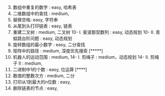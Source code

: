 03. 数组中重复的数字 : easy, 哈希表
04. 二维数组中的查找 : medium, 
05. 替换空格: easy, 字符串
06. 从尾到头打印链表 : easy, 链表
07. 重建二叉树 : medium, 二叉树
10- I. 斐波那契数列 : easy, 动态规划
10- II. 青蛙跳台阶问题 : easy, 动态规划
11. 旋转数组的最小数字 : easy, 二分查找
12. 矩阵中的路径 : medium, 深度优先搜索 [*****]
13. 机器人的运动范围 : medium, 
14- I. 剪绳子 : medium，动态规划
14- II. 剪绳子 II : medium,
15. 二进制中1的个数 : easy, 位运算 [****]
16. 数值的整数次方 : medium, 二分
17. 打印从1到最大的n位数 : easy,
18. 删除链表的节点 : easy,